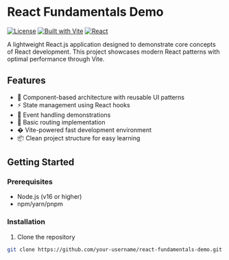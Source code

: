 # React Fundamentals Demo

[![License](https://img.shields.io/badge/license-MIT-blue.svg)](LICENSE)
[![Built with Vite](https://img.shields.io/badge/Vite-646CFF?logo=vite&logoColor=white)](https://vitejs.dev/)
[![React](https://img.shields.io/badge/React-20232A?logo=react&logoColor=61DAFB)](https://reactjs.org/)

A lightweight React.js application designed to demonstrate core concepts of React development. This project showcases modern React patterns with optimal performance through Vite.

## Features

- 🧩 Component-based architecture with reusable UI patterns
- ⚡ State management using React hooks
- 🎯 Event handling demonstrations
- 🚦 Basic routing implementation
- � Vite-powered fast development environment
- 📦 Clean project structure for easy learning

## Getting Started

### Prerequisites
- Node.js (v16 or higher)
- npm/yarn/pnpm

### Installation
1. Clone the repository
```bash
git clone https://github.com/your-username/react-fundamentals-demo.git